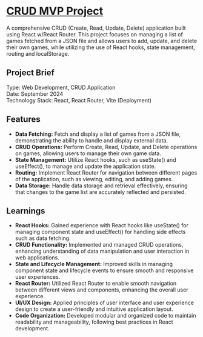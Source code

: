 <a href="https://spilcafeen.bendev.dk/"><h1>CRUD MVP Project</h1></a>
A comprehensive CRUD (Create, Read, Update, Delete) application built using React w/React Router. This project focuses on managing a list of games fetched from a JSON file and allows users to add, update, and delete their own games, while utilizing the use of React hooks, state management, routing and localStorage.

<h2>Project Brief</h2>
Type: Web Development, CRUD Application <br>
Date: September 2024 <br>
Technology Stack: React, React Router, Vite (Deployment) <br>

<h2>Features</h2>
<ul>
    <li><strong>Data Fetching:</strong> Fetch and display a list of games from a JSON file, demonstrating the ability to handle and display external data.</li>
    <li><strong>CRUD Operations:</strong> Perform Create, Read, Update, and Delete operations on games, allowing users to manage their own game data.</li>
    <li><strong>State Management:</strong> Utilize React hooks, such as useState() and useEffect(), to manage and update the application state.</li>
    <li><strong>Routing:</strong> Implement React Router for navigation between different pages of the application, such as viewing, editing, and adding games.</li>
    <li><strong>Data Storage:</strong> Handle data storage and retrieval effectively, ensuring that changes to the game list are accurately reflected and persisted.</li>
</ul>

<h2>Learnings</h2>
<ul>
    <li><strong>React Hooks:</strong> Gained experience with React hooks like useState() for managing component state and useEffect() for handling side effects such as data fetching.</li>
    <li><strong>CRUD Functionality:</strong> Implemented and managed CRUD operations, enhancing understanding of data manipulation and user interaction in web applications.</li>
    <li><strong>State and Lifecycle Management:</strong> Improved skills in managing component state and lifecycle events to ensure smooth and responsive user experiences.</li>
    <li><strong>React Router:</strong> Utilized React Router to enable smooth navigation between different views and components, enhancing the overall user experience.</li>
    <li><strong>UI/UX Design:</strong> Applied principles of user interface and user experience design to create a user-friendly and intuitive application layout.</li>
    <li><strong>Code Organization:</strong> Developed modular and organized code to maintain readability and manageability, following best practices in React development.</li>
</ul>
